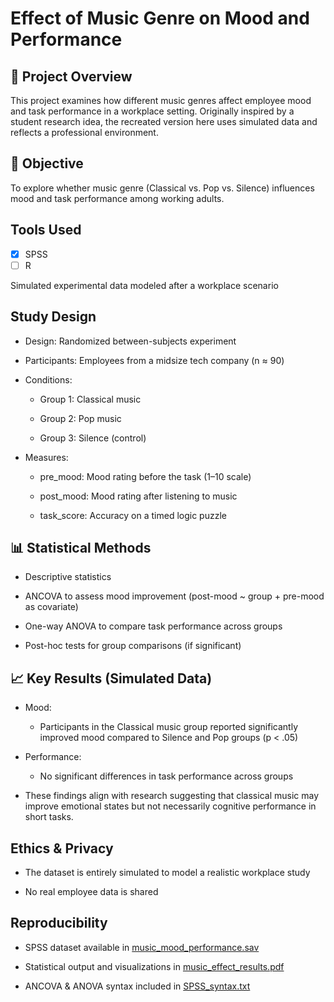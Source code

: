 # Effect of Music Genre on Mood and Performance

## 📌 Project Overview
This project examines how different music genres affect employee mood and task performance in a workplace setting. Originally inspired by a student research idea, the recreated version here uses simulated data and reflects a professional environment.

## 🎯 Objective
To explore whether music genre (Classical vs. Pop vs. Silence) influences mood and task performance among working adults.

##  Tools Used
- [x] SPSS  
- [ ] R 

Simulated experimental data modeled after a workplace scenario

##  Study Design
- Design: Randomized between-subjects experiment

- Participants: Employees from a midsize tech company (n ≈ 90)

- Conditions:

  - Group 1: Classical music

  - Group 2: Pop music

  - Group 3: Silence (control)

- Measures:

  - pre_mood: Mood rating before the task (1–10 scale)

  - post_mood: Mood rating after listening to music

  - task_score: Accuracy on a timed logic puzzle

## 📊 Statistical Methods
- Descriptive statistics

- ANCOVA to assess mood improvement (post-mood ~ group + pre-mood as covariate)

- One-way ANOVA to compare task performance across groups

- Post-hoc tests for group comparisons (if significant)

## 📈 Key Results (Simulated Data)
- Mood:

   - Participants in the Classical music group reported significantly improved mood compared to Silence and Pop groups (p < .05)

- Performance:

   - No significant differences in task performance across groups

- These findings align with research suggesting that classical music may improve emotional states but not necessarily cognitive performance in short tasks.

##  Ethics & Privacy
- The dataset is entirely simulated to model a realistic workplace study

- No real employee data is shared

##  Reproducibility
- SPSS dataset available in [music_mood_performance.sav]()

- Statistical output and visualizations in [music_effect_results.pdf]()

- ANCOVA & ANOVA syntax included in [SPSS_syntax.txt]()


